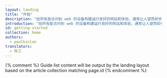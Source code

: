 ```yaml
---
layout: landing
title: "开始"
description: "给所有能访问到 web 的设备构建运行良好的网站和体验，通常让人望而却步。"
introduction: "给所有能访问到 web 的设备构建运行良好的网站和体验，通常让人望而却步。"
id: getting-started
collection: home
authors:
  - paulkinlan
translators:
  - 陈三
---
```


{% comment %}
Guide list content will be output by the landing layout based on the article collection matching page.id
{% endcomment %}
